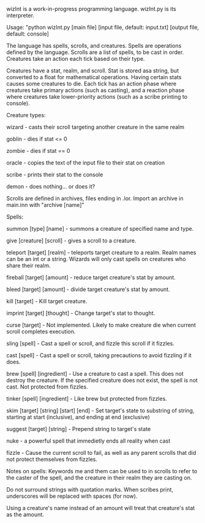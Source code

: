 wizInt is a work-in-progress programming language. wizInt.py is its interpreter. 

Usage: "python wizInt.py [main file] [input file, default: input.txt] [output file, default: console]

The language has spells, scrolls, and creatures. Spells are operations defined by the language. Scrolls are a list of spells, to be cast in order. Creatures take an action each tick based on their type.

Creatures have a stat, realm, and scroll. Stat is stored asa string, but converted to a float for mathematical operations.
Having certain stats causes some creatures to die. Each tick has an action phase where creatures take primary actions (such as casting), and a reaction phase where creatures take lower-priority actions (such as a scribe printing to console).

Creature types:

wizard - casts their scroll targeting another creature in the same realm

goblin - dies if stat <= 0

zombie - dies if stat == 0

oracle - copies the text of the input file to their stat on creation

scribe - prints their stat to the console

demon - does nothing... or does it?

Scrolls are defined in archives, files ending in .lor. Import an archive in main.inn with "archive [name]"

Spells:

summon [type] [name] - summons a creature of specified name and type.

give [creature] [scroll] - gives a scroll to a creature.

teleport [target] [realm] - teleports target creature to a realm. Realm names can be an int or a string. Wizards will only cast
    spells on creatures who share their realm.

fireball [target] [amount] - reduce target creature's stat by amount.

bleed [target] [amount] - divide target creature's stat by amount.

kill [target] - Kill target creature.

imprint [target] [thought] - Change target's stat to thought. 

curse [target] - Not implemented. Likely to make creature die when current scroll completes execution.

sling [spell] - Cast a spell or scroll, and fizzle this scroll if it fizzles.

cast [spell] - Cast a spell or scroll, taking precautions to avoid fizzling if it does.

brew [spell] [ingredient] - Use a creature to cast a spell. This does not destroy the creature. If the specified creature does not
    exist, the spell is not cast. Not protected from fizzles.

tinker [spell] [ingredient] - Like brew but protected from fizzles.

skim [target] [string] [start] [end] - Set target's state to substring of string, starting at start (inclusive), and ending at end (exclusive)

suggest [target] [string] - Prepend string to target's state

nuke - a powerful spell that immedietly ends all reality when cast

fizzle - Cause the current scroll to fail, as well as any parent scrolls that did not protect themselves from fizzles.

Notes on spells:
Keywords me and them can be used to in scrolls to refer to the caster of the spell, and the creature in their realm they are casting on.

Do not surround strings with quotation marks. When scribes print, underscores will be replaced with spaces (for now).

Using a creature's name instead of an amount will treat that creature's stat as the amount.

